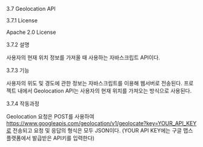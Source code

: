 3.7 Geolocation API

3.7.1 License

 Apache 2.0 License

3.7.2 설명

사용자의 현재 위치 정보를 가져올 때 사용하는 자바스크립트 API이다.

3.7.3 기능

사용자의 위도 및 경도에 관한 정보는 자바스크립트를 이용해 웹서버로 전송된다. 프로젝트 내에서 Geolocation API는 사용자의 현재 위치를 가져오는 방식으로 사용된다. 

3.7.4 작동과정

 Geolocation 요청은 POST를 사용하여 https://www.googleapis.com/geolocation/v1/geolocate?key=YOUR_API_KEY로 전송되고 요청 및 응답의 형식은 모두 JSON이다. (YOUR API KEY에는 구글 맵스 플랫폼에서 발급받은 API키를 입력한다)
